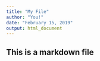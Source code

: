 ```yaml
---
title: "My File"
author: "You!"
date: "February 15, 2019"
output: html_document
---
```



## This is a markdown file